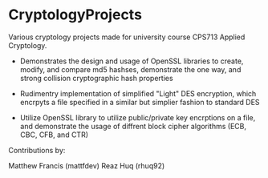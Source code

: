 # CryptologyProjects

Various cryptology projects made for university course CPS713 Applied Cryptology.

- Demonstrates the design and usage of OpenSSL libraries to create, modify, and compare md5 hashses, demonstrate the one way, and strong collision cryptographic hash properties

- Rudimentry implementation of simplified "Light" DES encryption, which encrpyts a file specified in a similar but simplier fashion to standard DES

- Utilize OpenSSL library to utilize public/private key encrptions on a file, and demonstrate the usage of diffrent block cipher algorithms (ECB, CBC, CFB, and CTR)

Contributions by:

Matthew Francis (mattfdev)
Reaz Huq (rhuq92)

